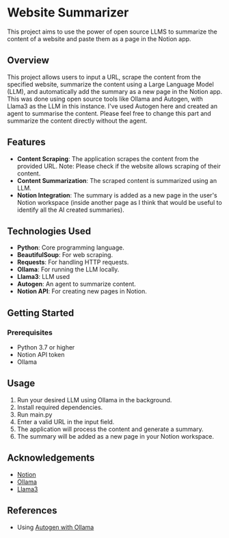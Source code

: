# Website Summarizer
This project aims to use the power of open source LLMS to summarize the content of a website and paste them as a page in the Notion app.

## Overview
This project allows users to input a URL, scrape the content from the specified website, summarize the content using a Large Language Model (LLM), and automatically add the summary as a new page in the Notion app. This was done using open source tools like Ollama and Autogen, with Llama3 as the LLM in this instance. I've used Autogen here and created an agent to summarise the content. Please feel free to change this part and summarize the content directly without the agent.

## Features
- **Content Scraping**: The application scrapes the content from the provided URL. Note: Please check if the website allows scraping of their content.
- **Content Summarization**: The scraped content is summarized using an LLM.
- **Notion Integration**: The summary is added as a new page in the user's Notion workspace (inside another page as I think that would be useful to identify all the AI created summaries).

## Technologies Used
- **Python**: Core programming language.
- **BeautifulSoup**: For web scraping.
- **Requests**: For handling HTTP requests.
- **Ollama**: For running the LLM locally.
- **Llama3**: LLM used
- **Autogen**: An agent to summarize content.
- **Notion API**: For creating new pages in Notion.

## Getting Started

### Prerequisites
- Python 3.7 or higher
- Notion API token
- Ollama

## Usage

1. Run your desired LLM using Ollama in the background. 
2. Install required dependencies.
3. Run main.py
4. Enter a valid URL in the input field.
5. The application will process the content and generate a summary.
6. The summary will be added as a new page in your Notion workspace.

## Acknowledgements

- [Notion](https://www.notion.so/)
- [Ollama](https://ollama.com/)
- [Llama3](https://llama.meta.com/llama3/)

## References
- Using [Autogen with Ollama](https://microsoft.github.io/autogen/docs/topics/non-openai-models/local-litellm-ollama/)

